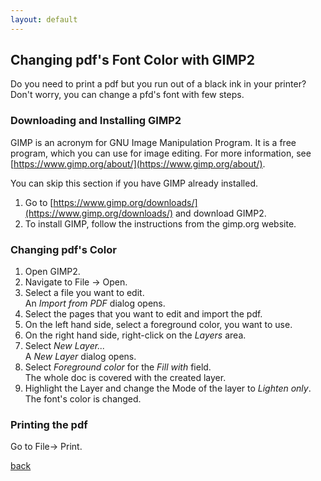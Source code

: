 ```yaml
---
layout: default
---
```


## Changing pdf's Font Color with GIMP2

Do you need to print a pdf but you run out of a black ink in your printer? Don't worry, you can change a pfd's font with few steps.

### Downloading and Installing GIMP2

GIMP is an acronym for GNU Image Manipulation Program. It is a free program, which you can use for image editing. For more information, see [https://www.gimp.org/about/](https://www.gimp.org/about/).

You can skip this section if you have GIMP already installed.

1. Go to [https://www.gimp.org/downloads/](https://www.gimp.org/downloads/) and download GIMP2. 
2. To install GIMP, follow the instructions from the gimp.org website.

### Changing pdf's Color

1. Open GIMP2.
2. Navigate to File -> Open.
3. Select a file you want to edit. <br/>
An _Import from PDF_ dialog opens.
4. Select the pages that you want to edit and import the pdf.
5. On the left hand side, select a foreground color, you want to use.
6. On the right hand side, right-click on the _Layers_ area.
7. Select _New Layer..._ <br/>
A _New Layer_ dialog opens.
8. Select _Foreground color_ for the _Fill with_ field. <br/>
The whole doc is covered with the created layer.
9. Highlight the Layer and change the Mode of the layer to _Lighten only_. <br/>
The font's color is changed.

### Printing the pdf

Go to File-> Print.




[back](./)
